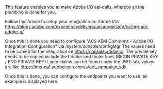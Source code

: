 
This feature enables you to make Adobe I/O api-calls, whereby all the plumbing is done for you.

Follow this article to setup your integration on Adobe I/O: https://blogs.adobe.com/experiencedelivers/uncategorized/calling-api-adobe-o/

Once this is done you need to configure "ACS AEM Commons - Adobe I/O Integration Configuration" via /system/console/configMgr
The values need to be copied for the integration on https://console.adobe.io.
The private key needs to be copied include the header and footer lines (BEGIN PRIVATE KEY / END PRIVATE KEY)
Login claims can be found under the JWT-tab, values are like https://ims-na1.adobelogin.com/s/ent_campaign_sdk

Once this is done, you can configure the endpoints you want to use, an example is displayed here.
